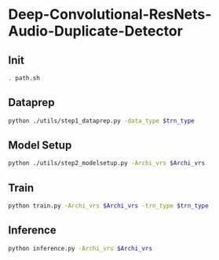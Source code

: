 # Deep-Convolutional-ResNets-Audio-Duplicate-Detector

## Init
```bash
. path.sh
```

## Dataprep
```bash
python ./utils/step1_dataprep.py -data_type $trn_type
```

## Model Setup
```bash
python ./utils/step2_modelsetup.py -Archi_vrs $Archi_vrs
```

## Train
```bash
python train.py -Archi_vrs $Archi_vrs -trn_type $trn_type
```

## Inference
```bash
python inference.py -Archi_vrs $Archi_vrs
```
